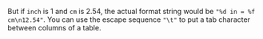 But if `inch` is 1 and `cm` is 2.54, the actual format string would be `"%d in = %f cm\n12.54"`. You can use the escape sequence `"\t"` to put a tab character between columns of a table.

